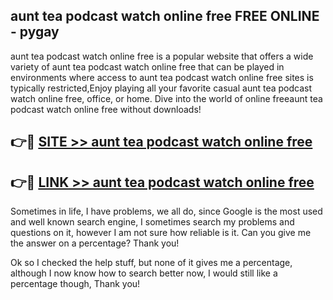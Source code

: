 ## aunt tea podcast watch online free FREE ONLINE - pygay

aunt tea podcast watch online free is a popular website that offers a wide variety of aunt tea podcast watch online free that can be played in environments where access to aunt tea podcast watch online free sites is typically restricted,Enjoy playing all your favorite casual aunt tea podcast watch online free, office, or home. Dive into the world of online freeaunt tea podcast watch online free without downloads!

## 👉🔴 [SITE >> aunt tea podcast watch online free](http://news.freeplayer.one?title=aunt_tea_podcast_watch_online_free&ref=FRRE)

## 👉🔴 [LINK >> aunt tea podcast watch online free](http://news.freeplayer.one?title=aunt_tea_podcast_watch_online_free&ref=FREE)

Sometimes in life, I have problems, we all do, since Google is the most used and well known search engine, I sometimes search my problems and questions on it, however I am not sure how reliable is it. Can you give me the answer on a percentage? Thank you!

Ok so I checked the help stuff, but none of it gives me a percentage, although I now know how to search better now, I would still like a percentage though, Thank you!